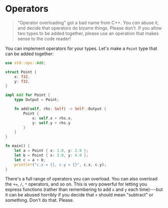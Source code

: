 # Operators

> "Operator overloading" got a bad name from C++. You *can* abuse it, and decide that operators do bizarre things. Please don't. If you allow two types to be added together, please use an operation that makes sense to the code reader!

You can implement operators for your types. Let's make a `Point` type that can be added together:

```rust
use std::ops::Add;

struct Point {
    x: f32,
    y: f32,
}

impl Add for Point {
    type Output = Point;

    fn add(self, rhs: Self) -> Self::Output {
        Point {
            x: self.x + rhs.x, 
            y: self.y + rhs.y
        }
    }
}

fn main() {
    let a = Point { x: 1.0, y: 2.0 };
    let b = Point { x: 3.0, y: 4.0 };
    let c = a + b;
    println!("c.x = {}, c.y = {}", c.x, c.y);
}
```

There's a full range of operators you can overload. You can also overload the `+=`, `/`, `*` operators, and so on. This is very powerful for letting you express functions (rather than remembering to add `x` and `y` each time)---but it can be abused horribly if you decide that `+` should mean "subtract" or something. Don't do that. Please.